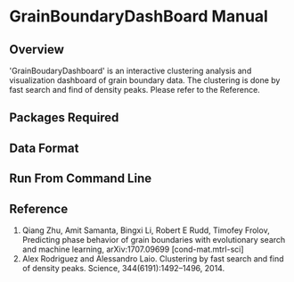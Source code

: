 <h1>
GrainBoundaryDashBoard Manual
</h1>

<h2> 
Overview
</h2>
<p>
'GrainBoudaryDashboard' is an interactive clustering analysis and visualization dashboard of grain boundary data. The clustering is done by fast search and find of density peaks. Please refer to the Reference.
</p>

<h2> 
Packages Required
</h2>

<h2>
Data Format
</h2>

<h2> 
Run From Command Line
</h2>

<h2>
Reference
</h2>
<p>
<ol>
  <li> Qiang Zhu, Amit Samanta, Bingxi Li, Robert E Rudd, Timofey Frolov, Predicting phase behavior of grain boundaries with evolutionary search and machine learning, arXiv:1707.09699 [cond-mat.mtrl-sci] </li>
  <li> Alex Rodriguez and Alessandro Laio. Clustering by fast search and find of density peaks. Science, 344(6191):1492–1496, 2014. </li>
</ol>
</p>
